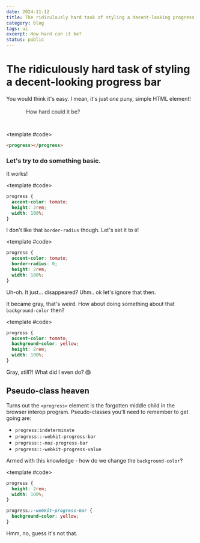 ```yaml
---
date: 2024-11-12
title: The ridiculously hard task of styling a decent-looking progress bar
category: blog
tags: ui
excerpt: How hard can it be?
status: public
---
```


<script setup>
	import Example from "../../.vitepress/theme/app/components/Example.vue"
</script>

<style scoped>
	.unstyled {
		all: revert;

		&:indeterminate {
			&:after {
				display: none;
			}
		}

		&::-webkit-progress-bar {
			all: revert;
		}

		&::-webkit-progress-value {
			all: revert;
		}

		&::-moz-progress-bar {
			all: revert;
		}

		&:after {
			display: none !important;
			all: revert;
		}
	}

	.step-1 {
		accent-color: tomato;
		height: 2rem;
		width: 100%;
	}

	.step-2 {
		border-radius: 0;
	}

	.step-3 {
		background-color: yellow;
	}

	.step-4 {
		height: 2rem;
		width: 100%;
	}
</style>

# The ridiculously hard task of styling a decent-looking progress bar

You would think it's easy. I mean, it's just _one_ puny, simple HTML element!

<marquee
  direction="down"
  width="200px"
  height="50px"
  behavior="alternate">
<marquee  behavior="alternate"  class="my-favorite-html-element">How hard could it be?</marquee>
</marquee>

<Example>
<template #example>
<progress class="unstyled"></progress>
</template>

<template #code>

```html
<progress></progress>
```

</template>
</Example>

### Let's try to do something basic.

It works!

<Example>
<template #example>
<progress class="unstyled step-1"></progress>
</template>

<template #code>

```css
progress {
  accent-color: tomato;
  height: 2rem;
  width: 100%;
}
```

</template>
</Example>

I don't like that `border-radius` though. Let's set it to `0`!

<Example>
<template #example>
<progress class="unstyled step-1 step-2"></progress>
</template>

<template #code>

```css {3}
progress {
  accent-color: tomato;
  border-radius: 0;
  height: 2rem;
  width: 100%;
}
```

</template>
</Example>

Uh-oh. It just... disappeared? Uhm.. ok let's ignore that then.

It became gray, that's weird. How about doing something about that `background-color` then?

<Example>
<template #example>
<progress class="unstyled step-1 step-3"></progress>
</template>

<template #code>

```css {3}
progress {
  accent-color: tomato;
  background-color: yellow;
  height: 2rem;
  width: 100%;
}
```

</template>
</Example>

Gray, still?! What did I even do? :scream:

## Pseudo-class heaven

Turns out the `<progress>` element is the forgotten middle child in the browser interop program. Pseudo-classes you'll need to remember to get going are:

- `progress:indeterminate`
- `progress::-webkit-progress-bar`
- `progress::-moz-progress-bar`
- `progress::-webkit-progress-value`

Armed with this knowledge - how do we change the `background-color`?

<Example>
<template #example>
<progress class="unstyled step-4"></progress>
</template>

<template #code>

```css
progress {
  height: 2rem;
  width: 100%;
}

progress::-webkit-progress-bar {
  background-color: yellow;
}
```

</template>
</Example>

Hmm, no, guess it's not that.
